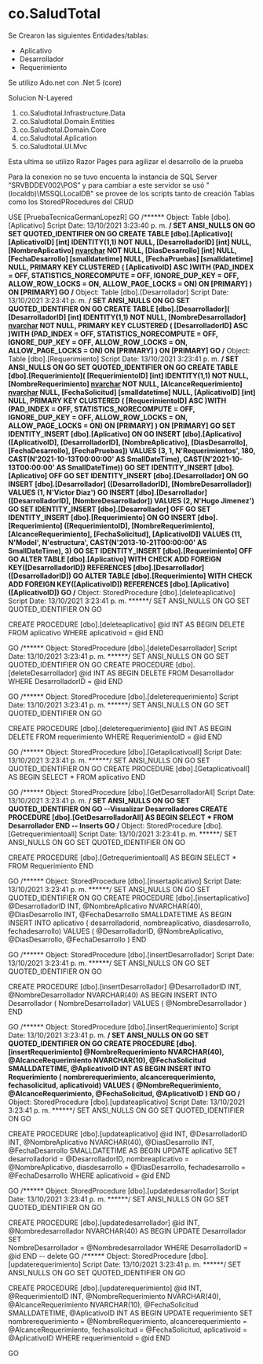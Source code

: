 # co.SaludTotal

Se Crearon las siguientes Entidades/tablas:
- Aplicativo
- Desarrollador
- Requerimiento

Se utilizo Ado.net con .Net 5 (core) 

Solucion N-Layered
1. co.Saludtotal.Infrastructure.Data
2. co.Saludtotal.Domain.Entities
3. co.Saludtotal.Domain.Core
4. co.Saludtotal.Aplication
5. co.Saludtotal.UI.Mvc

Esta ultima se utilizo Razor Pages para agilizar el desarrollo de la prueba


Para la conexion no se tuvo encuenta la instancia de SQL Server “SRVBDDEV002\POS”  y para cambiar a este servidor se usó "(localdb)\\MSSQLLocalDB"
se provee de los scripts tanto de creación Tablas como los StoredPRocedures del CRUD


USE [PruebaTecnicaGermanLopezR]
GO
/****** Object:  Table [dbo].[Aplicativo]    Script Date: 13/10/2021 3:23:40 p. m. ******/
SET ANSI_NULLS ON
GO
SET QUOTED_IDENTIFIER ON
GO
CREATE TABLE [dbo].[Aplicativo](
	[AplicativoID] [int] IDENTITY(1,1) NOT NULL,
	[DesarrolladorID] [int] NULL,
	[NombreAplicativo] [nvarchar](40) NOT NULL,
	[DiasDesarrollo] [int] NULL,
	[FechaDesarrollo] [smalldatetime] NULL,
	[FechaPruebas] [smalldatetime] NULL,
PRIMARY KEY CLUSTERED 
(
	[AplicativoID] ASC
)WITH (PAD_INDEX = OFF, STATISTICS_NORECOMPUTE = OFF, IGNORE_DUP_KEY = OFF, ALLOW_ROW_LOCKS = ON, ALLOW_PAGE_LOCKS = ON) ON [PRIMARY]
) ON [PRIMARY]
GO
/****** Object:  Table [dbo].[Desarrollador]    Script Date: 13/10/2021 3:23:41 p. m. ******/
SET ANSI_NULLS ON
GO
SET QUOTED_IDENTIFIER ON
GO
CREATE TABLE [dbo].[Desarrollador](
	[DesarrolladorID] [int] IDENTITY(1,1) NOT NULL,
	[NombreDesarrollador] [nvarchar](40) NOT NULL,
PRIMARY KEY CLUSTERED 
(
	[DesarrolladorID] ASC
)WITH (PAD_INDEX = OFF, STATISTICS_NORECOMPUTE = OFF, IGNORE_DUP_KEY = OFF, ALLOW_ROW_LOCKS = ON, ALLOW_PAGE_LOCKS = ON) ON [PRIMARY]
) ON [PRIMARY]
GO
/****** Object:  Table [dbo].[Requerimiento]    Script Date: 13/10/2021 3:23:41 p. m. ******/
SET ANSI_NULLS ON
GO
SET QUOTED_IDENTIFIER ON
GO
CREATE TABLE [dbo].[Requerimiento](
	[RequerimientoID] [int] IDENTITY(1,1) NOT NULL,
	[NombreRequerimiento] [nvarchar](40) NOT NULL,
	[AlcanceRequerimiento] [nvarchar](10) NULL,
	[FechaSolicitud] [smalldatetime] NULL,
	[AplicativoID] [int] NULL,
PRIMARY KEY CLUSTERED 
(
	[RequerimientoID] ASC
)WITH (PAD_INDEX = OFF, STATISTICS_NORECOMPUTE = OFF, IGNORE_DUP_KEY = OFF, ALLOW_ROW_LOCKS = ON, ALLOW_PAGE_LOCKS = ON) ON [PRIMARY]
) ON [PRIMARY]
GO
SET IDENTITY_INSERT [dbo].[Aplicativo] ON 
GO
INSERT [dbo].[Aplicativo] ([AplicativoID], [DesarrolladorID], [NombreAplicativo], [DiasDesarrollo], [FechaDesarrollo], [FechaPruebas]) VALUES (3, 1, N'Requerimientos', 180, CAST(N'2021-10-13T00:00:00' AS SmallDateTime), CAST(N'2021-10-13T00:00:00' AS SmallDateTime))
GO
SET IDENTITY_INSERT [dbo].[Aplicativo] OFF
GO
SET IDENTITY_INSERT [dbo].[Desarrollador] ON 
GO
INSERT [dbo].[Desarrollador] ([DesarrolladorID], [NombreDesarrollador]) VALUES (1, N'Victor Diaz')
GO
INSERT [dbo].[Desarrollador] ([DesarrolladorID], [NombreDesarrollador]) VALUES (2, N'Hugo Jimenez')
GO
SET IDENTITY_INSERT [dbo].[Desarrollador] OFF
GO
SET IDENTITY_INSERT [dbo].[Requerimiento] ON 
GO
INSERT [dbo].[Requerimiento] ([RequerimientoID], [NombreRequerimiento], [AlcanceRequerimiento], [FechaSolicitud], [AplicativoID]) VALUES (11, N'Model', N'estructura', CAST(N'2013-10-21T00:00:00' AS SmallDateTime), 3)
GO
SET IDENTITY_INSERT [dbo].[Requerimiento] OFF
GO
ALTER TABLE [dbo].[Aplicativo]  WITH CHECK ADD FOREIGN KEY([DesarrolladorID])
REFERENCES [dbo].[Desarrollador] ([DesarrolladorID])
GO
ALTER TABLE [dbo].[Requerimiento]  WITH CHECK ADD FOREIGN KEY([AplicativoID])
REFERENCES [dbo].[Aplicativo] ([AplicativoID])
GO
/****** Object:  StoredProcedure [dbo].[deleteaplicativo]    Script Date: 13/10/2021 3:23:41 p. m. ******/
SET ANSI_NULLS ON
GO
SET QUOTED_IDENTIFIER ON
GO

CREATE PROCEDURE [dbo].[deleteaplicativo] @id INT
AS
  BEGIN
      DELETE FROM aplicativo
      WHERE  aplicativoid = @id
  END 
  
GO
/****** Object:  StoredProcedure [dbo].[deleteDesarrollador]    Script Date: 13/10/2021 3:23:41 p. m. ******/
SET ANSI_NULLS ON
GO
SET QUOTED_IDENTIFIER ON
GO
  CREATE PROCEDURE [dbo].[deleteDesarrollador] @id INT
AS
  BEGIN
      DELETE FROM Desarrollador
      WHERE  DesarrolladorID = @id
  END

GO
/****** Object:  StoredProcedure [dbo].[deleterequerimiento]    Script Date: 13/10/2021 3:23:41 p. m. ******/
SET ANSI_NULLS ON
GO
SET QUOTED_IDENTIFIER ON
GO

CREATE PROCEDURE [dbo].[deleterequerimiento] @id INT
AS
  BEGIN
      DELETE FROM requerimiento
      WHERE  RequerimientoID = @id
  END

GO
/****** Object:  StoredProcedure [dbo].[Getaplicativoall]    Script Date: 13/10/2021 3:23:41 p. m. ******/
SET ANSI_NULLS ON
GO
SET QUOTED_IDENTIFIER ON
GO
CREATE PROCEDURE [dbo].[Getaplicativoall]
AS
  BEGIN
      SELECT *
      FROM   aplicativo
  END 

GO
/****** Object:  StoredProcedure [dbo].[GetDesarrolladorAll]    Script Date: 13/10/2021 3:23:41 p. m. ******/
SET ANSI_NULLS ON
GO
SET QUOTED_IDENTIFIER ON
GO
  --Visualizar Desarrolladores
CREATE PROCEDURE [dbo].[GetDesarrolladorAll]
AS
  BEGIN
      SELECT *
      FROM   Desarrollador
  END 
  -- Inserts
GO
/****** Object:  StoredProcedure [dbo].[Getrequerimientoall]    Script Date: 13/10/2021 3:23:41 p. m. ******/
SET ANSI_NULLS ON
GO
SET QUOTED_IDENTIFIER ON
GO

CREATE PROCEDURE [dbo].[Getrequerimientoall]
AS
  BEGIN
      SELECT *
      FROM   Requerimiento
  END 

GO
/****** Object:  StoredProcedure [dbo].[insertaplicativo]    Script Date: 13/10/2021 3:23:41 p. m. ******/
SET ANSI_NULLS ON
GO
SET QUOTED_IDENTIFIER ON
GO
 CREATE PROCEDURE [dbo].[insertaplicativo] 
                                      @DesarrolladorID  INT,
                                      @NombreAplicativo NVARCHAR(40),
                                      @DiasDesarrollo   INT,
                                      @FechaDesarrollo  SMALLDATETIME
AS
  BEGIN
      INSERT INTO aplicativo
                  (
                   desarrolladorid,
                   nombreaplicativo,
                   diasdesarrollo,
                   fechadesarrollo)
      VALUES      ( 
                    @DesarrolladorID,
                    @NombreAplicativo,
                    @DiasDesarrollo,
                    @FechaDesarrollo )
  END 

GO
/****** Object:  StoredProcedure [dbo].[insertDesarrollador]    Script Date: 13/10/2021 3:23:41 p. m. ******/
SET ANSI_NULLS ON
GO
SET QUOTED_IDENTIFIER ON
GO

CREATE PROCEDURE [dbo].[insertDesarrollador] @DesarrolladorID      INT,
                                         @NombreDesarrollador  NVARCHAR(40)
AS
  BEGIN
      INSERT INTO Desarrollador
                  (
                   NombreDesarrollador)
      VALUES      ( @NombreDesarrollador )
  END


GO
/****** Object:  StoredProcedure [dbo].[insertRequerimiento]    Script Date: 13/10/2021 3:23:41 p. m. ******/
SET ANSI_NULLS ON
GO
SET QUOTED_IDENTIFIER ON
GO
CREATE PROCEDURE [dbo].[insertRequerimiento] 
                                        @NombreRequerimiento  NVARCHAR(40),
                                        @AlcanceRequerimiento NVARCHAR(10),
                                        @FechaSolicitud       SMALLDATETIME,
                                        @AplicativoID         INT
AS
  BEGIN
      INSERT INTO Requerimiento
                  (
                   nombrerequerimiento,
                   alcancerequerimiento,
                   fechasolicitud,
                   aplicativoid)
      VALUES      ( 
                    @NombreRequerimiento,
                    @AlcanceRequerimiento,
                    @FechaSolicitud,
                    @AplicativoID )
  END 
GO
/****** Object:  StoredProcedure [dbo].[updateaplicativo]    Script Date: 13/10/2021 3:23:41 p. m. ******/
SET ANSI_NULLS ON
GO
SET QUOTED_IDENTIFIER ON
GO

CREATE PROCEDURE [dbo].[updateaplicativo] @id               INT,
                                      @DesarrolladorID  INT,
                                      @NombreAplicativo NVARCHAR(40),
                                      @DiasDesarrollo   INT,
                                      @FechaDesarrollo  SMALLDATETIME
AS
  BEGIN
      UPDATE aplicativo
      SET    
             desarrolladorid = @DesarrolladorID,
             nombreaplicativo = @NombreAplicativo,
             diasdesarrollo = @DiasDesarrollo,
             fechadesarrollo = @FechaDesarrollo
      WHERE  aplicativoid = @id
  END 

GO
/****** Object:  StoredProcedure [dbo].[updatedesarrollador]    Script Date: 13/10/2021 3:23:41 p. m. ******/
SET ANSI_NULLS ON
GO
SET QUOTED_IDENTIFIER ON
GO

CREATE PROCEDURE [dbo].[updatedesarrollador] @id INT,
           @Nombredesarrollador NVARCHAR(40)
AS
  BEGIN
      UPDATE Desarrollador
      SET    
             NombreDesarrollador = @Nombredesarrollador
      WHERE  DesarrolladorID  = @id
  END 
  -- delete 
GO
/****** Object:  StoredProcedure [dbo].[updaterequerimiento]    Script Date: 13/10/2021 3:23:41 p. m. ******/
SET ANSI_NULLS ON
GO
SET QUOTED_IDENTIFIER ON
GO

CREATE PROCEDURE [dbo].[updaterequerimiento] @id                   INT,
                                         @RequerimientoID      INT,
                                         @NombreRequerimiento  NVARCHAR(40),
                                         @AlcanceRequerimiento NVARCHAR(10),
                                         @FechaSolicitud       SMALLDATETIME,
                                         @AplicativoID         INT
AS
  BEGIN
      UPDATE requerimiento
      SET   
             nombrerequerimiento = @NombreRequerimiento,
             alcancerequerimiento = @AlcanceRequerimiento,
             fechasolicitud = @FechaSolicitud,
             aplicativoid = @AplicativoID
      WHERE  requerimientoid = @id
  END

GO
